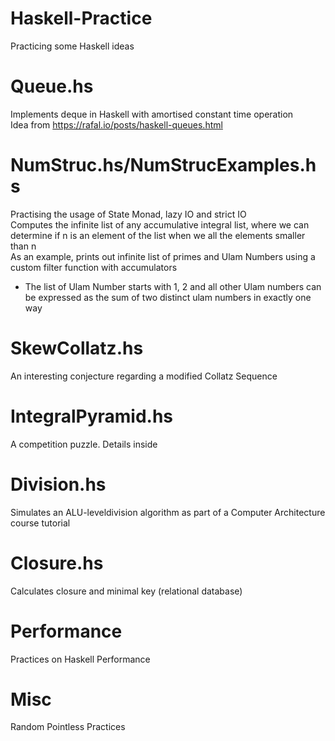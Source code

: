 # Haskell-Practice
Practicing some Haskell ideas

# Queue.hs
Implements deque in Haskell with amortised constant time operation  
Idea from https://rafal.io/posts/haskell-queues.html  

# NumStruc.hs/NumStrucExamples.hs
Practising the usage of State Monad, lazy IO and strict IO  
Computes the infinite list of any accumulative integral list, where we can determine if n is an element of the list when we all the elements smaller than n  
As an example, prints out infinite list of primes and Ulam Numbers using a custom filter function with accumulators  
* The list of Ulam Number starts with 1, 2 and all other Ulam numbers can be expressed as the sum of two distinct ulam numbers in exactly one way  

# SkewCollatz.hs
An interesting conjecture regarding a modified Collatz Sequence  

# IntegralPyramid.hs 
A competition puzzle. Details inside  

# Division.hs  
Simulates an ALU-leveldivision algorithm as part of a Computer Architecture course tutorial  

# Closure.hs
Calculates closure and minimal key (relational database)  

# Performance
Practices on Haskell Performance  

# Misc
Random Pointless Practices  
